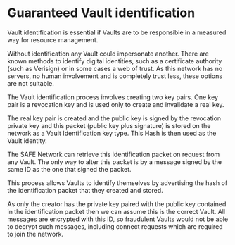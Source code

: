 # Guaranteed Vault identification
Vault identification is essential if Vaults are to be responsible in a measured way for resource management.

Without identification any Vault could impersonate another. There are known methods to identify digital identities, such as a certificate authority (such as Verisign) or in some cases a web of trust. As this network has no servers, no human involvement and is completely trust less, these options are not suitable.

The Vault identification process involves creating two key pairs. One key pair is a revocation key and is used only to create and invalidate a real key.

The real key pair is created and the public key is signed by the revocation private key and this packet (public key plus signature) is stored on the network as a Vault Identification key type. This Hash is then used as the Vault identity.

The SAFE Network can retrieve this identification packet on request from any Vault. The only way to alter this packet is by a message signed by the same ID as the one that signed the packet.

This process allows Vaults to identify themselves by advertising the hash of the identification packet that they created and stored.

As only the creator has the private key paired with the public key contained in the identification packet then we can assume this is the correct Vault. All messages are encrypted with this ID, so fraudulent Vaults would not be able to decrypt such messages, including connect requests which are required to join the network.
